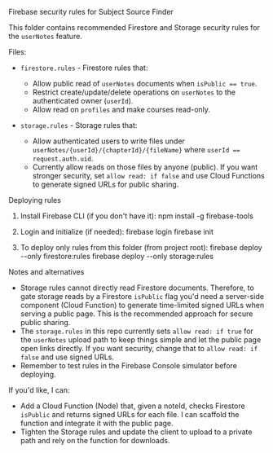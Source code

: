 Firebase security rules for Subject Source Finder

This folder contains recommended Firestore and Storage security rules for the `userNotes` feature.

Files:
- `firestore.rules` - Firestore rules that:
  - Allow public read of `userNotes` documents when `isPublic == true`.
  - Restrict create/update/delete operations on `userNotes` to the authenticated owner (`userId`).
  - Allow read on `profiles` and make courses read-only.

- `storage.rules` - Storage rules that:
  - Allow authenticated users to write files under `userNotes/{userId}/{chapterId}/{fileName}` where `userId == request.auth.uid`.
  - Currently allow reads on those files by anyone (public). If you want stronger security, set `allow read: if false` and use Cloud Functions to generate signed URLs for public sharing.

Deploying rules
1. Install Firebase CLI (if you don't have it):
   npm install -g firebase-tools

2. Login and initialize (if needed):
   firebase login
   firebase init

3. To deploy only rules from this folder (from project root):
   firebase deploy --only firestore:rules
   firebase deploy --only storage:rules

Notes and alternatives
- Storage rules cannot directly read Firestore documents. Therefore, to gate storage reads by a Firestore `isPublic` flag you'd need a server-side component (Cloud Function) to generate time-limited signed URLs when serving a public page. This is the recommended approach for secure public sharing.
- The `storage.rules` in this repo currently sets `allow read: if true` for the `userNotes` upload path to keep things simple and let the public page open links directly. If you want security, change that to `allow read: if false` and use signed URLs.
- Remember to test rules in the Firebase Console simulator before deploying.

If you'd like, I can:
- Add a Cloud Function (Node) that, given a noteId, checks Firestore `isPublic` and returns signed URLs for each file. I can scaffold the function and integrate it with the public page.
- Tighten the Storage rules and update the client to upload to a private path and rely on the function for downloads.
